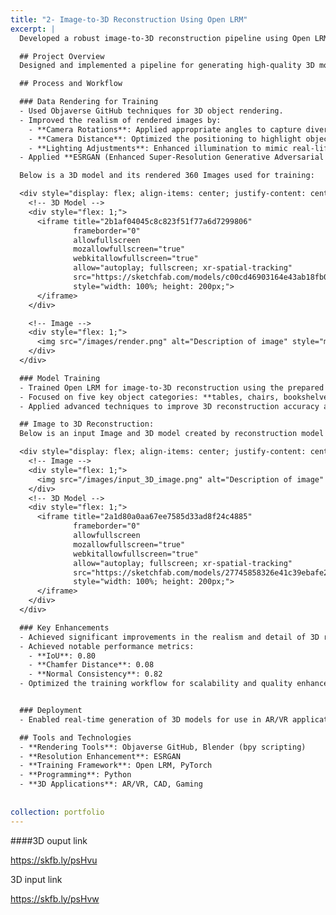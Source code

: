 ```yaml
---
title: "2- Image-to-3D Reconstruction Using Open LRM"
excerpt: |
  Developed a robust image-to-3D reconstruction pipeline using Open LRM, incorporating advanced data rendering techniques, enhanced image resolution with ESRGAN, and training models for realistic 3D object reconstruction.

  ## Project Overview
  Designed and implemented a pipeline for generating high-quality 3D models from 2D images using Open LRM. The solution involved custom data preparation, realistic rendering, and advanced training techniques.

  ## Process and Workflow

  ### Data Rendering for Training
  - Used Objaverse GitHub techniques for 3D object rendering.
  - Improved the realism of rendered images by:
    - **Camera Rotations**: Applied appropriate angles to capture diverse perspectives.
    - **Camera Distance**: Optimized the positioning to highlight object details.
    - **Lighting Adjustments**: Enhanced illumination to mimic real-life conditions.
  - Applied **ESRGAN (Enhanced Super-Resolution Generative Adversarial Network)** to upscale and refine rendered images, improving visual quality for training.

  Below is a 3D model and its rendered 360 Images used for training:

  <div style="display: flex; align-items: center; justify-content: center; gap: 20px;">
    <!-- 3D Model -->
    <div style="flex: 1;">
      <iframe title="2b1af04045c8c823f51f77a6d7299806"
              frameborder="0"
              allowfullscreen
              mozallowfullscreen="true"
              webkitallowfullscreen="true"
              allow="autoplay; fullscreen; xr-spatial-tracking"
              src="https://sketchfab.com/models/c00cd46903164e43ab18fb07f194bbf0/embed"
              style="width: 100%; height: 200px;">
      </iframe>
    </div>

    <!-- Image -->
    <div style="flex: 1;">
      <img src="/images/render.png" alt="Description of image" style="max-width: 100%; height: auto; max-height: 200px;">
    </div>
  </div>

  ### Model Training
  - Trained Open LRM for image-to-3D reconstruction using the prepared dataset.
  - Focused on five key object categories: **tables, chairs, bookshelves, beds, and sofas**.
  - Applied advanced techniques to improve 3D reconstruction accuracy and visual realism.

  ## Image to 3D Reconstruction:
  Below is an input Image and 3D model created by reconstruction model

  <div style="display: flex; align-items: center; justify-content: center; gap: 20px;">
    <!-- Image -->
    <div style="flex: 1;">
      <img src="/images/input_3D_image.png" alt="Description of image" style="max-width: 100%; height: auto; max-height: 200px;">
    </div>
    <!-- 3D Model -->
    <div style="flex: 1;">
      <iframe title="2a1d80a0aa67ee7585d33ad8f24c4885"
              frameborder="0"
              allowfullscreen
              mozallowfullscreen="true"
              webkitallowfullscreen="true"
              allow="autoplay; fullscreen; xr-spatial-tracking"
              src="https://sketchfab.com/models/27745858326e41c39ebafe2e99133cff/embed"
              style="width: 100%; height: 200px;">
      </iframe>
    </div>
  </div>

  ### Key Enhancements
  - Achieved significant improvements in the realism and detail of 3D reconstructions for furniture and household objects.
  - Achieved notable performance metrics:
    - **IoU**: 0.80  
    - **Chamfer Distance**: 0.08  
    - **Normal Consistency**: 0.82
  - Optimized the training workflow for scalability and quality enhancement.


  ### Deployment
  - Enabled real-time generation of 3D models for use in AR/VR applications, virtual staging, and game design.

  ## Tools and Technologies
  - **Rendering Tools**: Objaverse GitHub, Blender (bpy scripting)
  - **Resolution Enhancement**: ESRGAN
  - **Training Framework**: Open LRM, PyTorch
  - **Programming**: Python
  - **3D Applications**: AR/VR, CAD, Gaming
  
  
collection: portfolio
---
```



####3D ouput link

https://skfb.ly/psHvu


3D input link

https://skfb.ly/psHvw